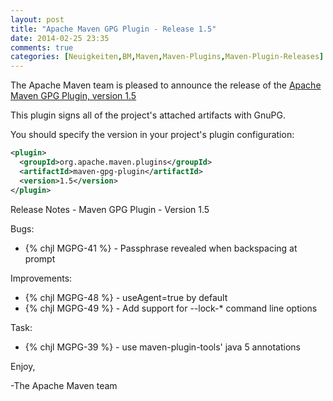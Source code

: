 ```yaml
---
layout: post
title: "Apache Maven GPG Plugin - Release 1.5"
date: 2014-02-25 23:35
comments: true
categories: [Neuigkeiten,BM,Maven,Maven-Plugins,Maven-Plugin-Releases]
---
```

The Apache Maven team is pleased to announce the release of the 
[Apache Maven GPG Plugin, version 1.5](http://maven.apache.org/plugins/maven-gpg-plugin/)

This plugin signs all of the project's attached artifacts with GnuPG.


You should specify the version in your project's plugin configuration:

``` xml
<plugin>
  <groupId>org.apache.maven.plugins</groupId>
  <artifactId>maven-gpg-plugin</artifactId>
  <version>1.5</version>
</plugin>
```

Release Notes - Maven GPG Plugin - Version 1.5

Bugs:
 * {% chjl MGPG-41 %} - Passphrase revealed when backspacing at prompt

Improvements:
 * {% chjl MGPG-48 %} - useAgent=true by default
 * {% chjl MGPG-49 %} - Add support for --lock-* command line options

Task:
 * {% chjl MGPG-39 %} - use maven-plugin-tools' java 5 annotations


Enjoy,

-The Apache Maven team


